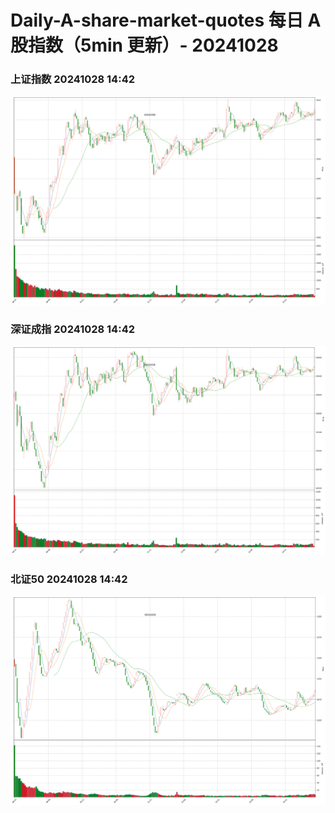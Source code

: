 
# Daily-A-share-market-quotes 每日 A 股指数（5min 更新）- 20241028

### 上证指数 20241028 14:42
![](./fig/2024/10/20241028-sh000001.png)

### 深证成指 20241028 14:42
![](./fig/2024/10/20241028-sz399001.png)

### 北证50 20241028 14:42
![](./fig/2024/10/20241028-bj899050.png)
